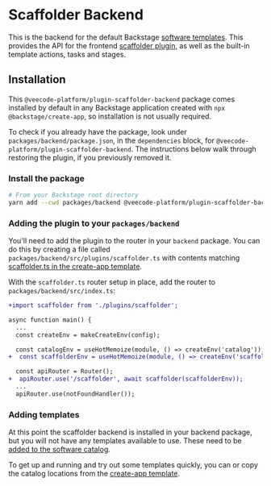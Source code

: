 # Scaffolder Backend

This is the backend for the default Backstage [software
templates](https://backstage.io/docs/features/software-templates/).
This provides the API for the frontend [scaffolder
plugin](https://github.com/backstage/backstage/tree/master/plugins/scaffolder),
as well as the built-in template actions, tasks and stages.

## Installation

This `@veecode-platform/plugin-scaffolder-backend` package comes installed by default
in any Backstage application created with `npx @backstage/create-app`, so
installation is not usually required.

To check if you already have the package, look under
`packages/backend/package.json`, in the `dependencies` block, for
`@veecode-platform/plugin-scaffolder-backend`. The instructions below walk through
restoring the plugin, if you previously removed it.

### Install the package

```bash
# From your Backstage root directory
yarn add --cwd packages/backend @veecode-platform/plugin-scaffolder-backend
```

### Adding the plugin to your `packages/backend`

You'll need to add the plugin to the router in your `backend` package. You can
do this by creating a file called `packages/backend/src/plugins/scaffolder.ts`
with contents matching [scaffolder.ts in the create-app
template](https://github.com/backstage/backstage/blob/master/packages/create-app/templates/default-app/packages/backend/src/plugins/scaffolder.ts).

With the `scaffolder.ts` router setup in place, add the router to
`packages/backend/src/index.ts`:

```diff
+import scaffolder from './plugins/scaffolder';

async function main() {
  ...
  const createEnv = makeCreateEnv(config);

  const catalogEnv = useHotMemoize(module, () => createEnv('catalog'));
+  const scaffolderEnv = useHotMemoize(module, () => createEnv('scaffolder'));

  const apiRouter = Router();
+  apiRouter.use('/scaffolder', await scaffolder(scaffolderEnv));
  ...
  apiRouter.use(notFoundHandler());

```

### Adding templates

At this point the scaffolder backend is installed in your backend package, but
you will not have any templates available to use. These need to be [added to the
software
catalog](https://backstage.io/docs/features/software-templates/adding-templates).

To get up and running and try out some templates quickly, you can or copy the
catalog locations from the [create-app
template](https://github.com/backstage/backstage/blob/master/packages/create-app/templates/default-app/app-config.yaml.hbs).

